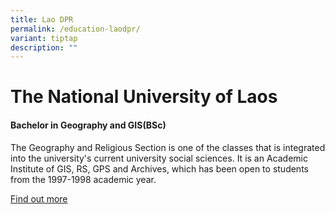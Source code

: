 ```yaml
---
title: Lao DPR
permalink: /education-laodpr/
variant: tiptap
description: ""
---
```

<h1>The National University of Laos</h1><h4>Bachelor in Geography and GIS(BSc)</h4><p>The Geography and Religious Section is one of the classes that is integrated into the university's current university social sciences. It is an Academic Institute of GIS, RS, GPS and Archives, which has been open to students from the 1997-1998 academic year.</p><p><a href="https://www.rocapply.com/study-in-laos/laos-universities/the-national-university-of-laos/bachelor-in-geography-and-gis(bsc).html" rel="noopener noreferrer nofollow" target="_blank">Find out more</a></p>